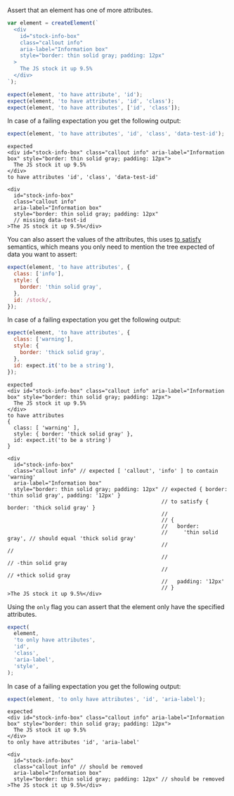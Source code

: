 Assert that an element has one of more attributes.

```js
var element = createElement(`
  <div
    id="stock-info-box"
    class="callout info"
    aria-label="Information box"
    style="border: thin solid gray; padding: 12px"
  >
    The JS stock it up 9.5%
  </div>
`);

expect(element, 'to have attribute', 'id');
expect(element, 'to have attributes', 'id', 'class');
expect(element, 'to have attributes', ['id', 'class']);
```

In case of a failing expectation you get the following output:

```js
expect(element, 'to have attributes', 'id', 'class', 'data-test-id');
```

```output
expected
<div id="stock-info-box" class="callout info" aria-label="Information box" style="border: thin solid gray; padding: 12px">
  The JS stock it up 9.5%
</div>
to have attributes 'id', 'class', 'data-test-id'

<div
  id="stock-info-box"
  class="callout info"
  aria-label="Information box"
  style="border: thin solid gray; padding: 12px"
  // missing data-test-id
>The JS stock it up 9.5%</div>
```

You can also assert the values of the attributes, this uses [to
satisfy](http://unexpected.js.org/assertions/any/to-satisfy) semantics, which
means you only need to mention the tree expected of data you want to assert:

```js
expect(element, 'to have attributes', {
  class: ['info'],
  style: {
    border: 'thin solid gray',
  },
  id: /stock/,
});
```

In case of a failing expectation you get the following output:

```js
expect(element, 'to have attributes', {
  class: ['warning'],
  style: {
    border: 'thick solid gray',
  },
  id: expect.it('to be a string'),
});
```

```output
expected
<div id="stock-info-box" class="callout info" aria-label="Information box" style="border: thin solid gray; padding: 12px">
  The JS stock it up 9.5%
</div>
to have attributes
{
  class: [ 'warning' ],
  style: { border: 'thick solid gray' },
  id: expect.it('to be a string')
}

<div
  id="stock-info-box"
  class="callout info" // expected [ 'callout', 'info' ] to contain 'warning'
  aria-label="Information box"
  style="border: thin solid gray; padding: 12px" // expected { border: 'thin solid gray', padding: '12px' }
                                                 // to satisfy { border: 'thick solid gray' }
                                                 //
                                                 // {
                                                 //   border:
                                                 //     'thin solid gray', // should equal 'thick solid gray'
                                                 //                        //
                                                 //                        // -thin solid gray
                                                 //                        // +thick solid gray
                                                 //   padding: '12px'
                                                 // }
>The JS stock it up 9.5%</div>
```

Using the `only` flag you can assert that the element only have the specified attributes.

```js
expect(
  element,
  'to only have attributes',
  'id',
  'class',
  'aria-label',
  'style',
);
```

In case of a failing expectation you get the following output:

```js
expect(element, 'to only have attributes', 'id', 'aria-label');
```

```output
expected
<div id="stock-info-box" class="callout info" aria-label="Information box" style="border: thin solid gray; padding: 12px">
  The JS stock it up 9.5%
</div>
to only have attributes 'id', 'aria-label'

<div
  id="stock-info-box"
  class="callout info" // should be removed
  aria-label="Information box"
  style="border: thin solid gray; padding: 12px" // should be removed
>The JS stock it up 9.5%</div>
```
